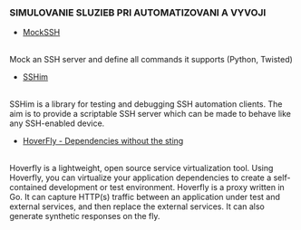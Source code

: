 ### SIMULOVANIE SLUZIEB PRI AUTOMATIZOVANI A VYVOJI

- [MockSSH](https://github.com/ncouture/MockSSH)
<br>
Mock an SSH server and define all commands it supports (Python, Twisted)


- [SSHim](https://pythonhosted.org/sshim/)
<br>
SSHim is a library for testing and debugging SSH automation clients. The aim is to provide a scriptable SSH server which can be made to behave like any SSH-enabled device.


- [HoverFly - Dependencies without the sting](http://hoverfly.io/)
<br>
Hoverfly is a lightweight, open source service virtualization tool. Using Hoverfly, you can virtualize your application dependencies to create a self-contained development or test environment.
Hoverfly is a proxy written in Go. It can capture HTTP(s) traffic between an application under test and external services, and then replace the external services. It can also generate synthetic responses on the fly.

